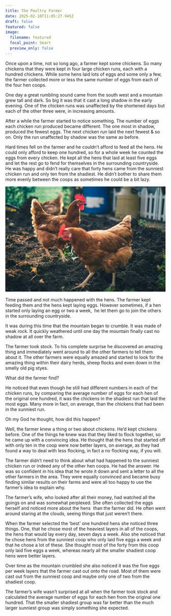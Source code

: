 ```yaml
---
title: The Poultry Farmer
date: 2025-02-18T11:05:27.945Z
draft: false
featured: false
image:
  filename: featured
  focal_point: Smart
  preview_only: false
---
```

Once upon a time, not so long ago, a farmer kept some chickens. So many chickens that they were kept in four large chicken runs, each with a hundred chickens. While some hens laid lots of eggs and some only a few, the farmer collected more or less the same number of eggs from each of the four hen coops.

One day a great rumbling sound came from the south west and a mountain grew tall and dark. So big it was that it cast a long shadow in the early evening. One of the chicken runs was unaffected by the shortened days but each of the other three were, in increasing amounts.

After a while the farmer started to notice something. The number of eggs each chicken run produced became different. The one most in shadow, produced the fewest eggs. The next chicken run laid the next fewest & so on. Only the run unaffected by shadow was the same as before.

Hard times fell on the farmer and he couldn’t afford to feed all the hens. He could only afford to keep one hundred, so for a whole week he counted the eggs from every chicken. He kept all the hens that laid at least five eggs and let the rest go to fend for themselves in the surrounding countryside. He was happy and didn’t really care that forty hens came from the sunniest chicken run and only ten from the shadiest. He didn’t bother to share them more evenly between the coops as sometimes he could be a bit lazy.

![](hens.png)

Time passed and not much happened with the hens. The farmer kept feeding them and the hens kept laying eggs. However sometimes, if a hen started only laying an egg or two a week,  he let them go to join the others in the surrounding countryside.

It was during this time that the mountain began to crumble. It was made of weak rock. It quickly weathered until one day the mountain finally cast no shadow at all over the farm.

The farmer took stock. To his complete surprise he discovered an amazing thing and immediately went around to all the other farmers to tell them about it. The other farmers were equally amazed and started to look for the amazing thing within their dairy herds, sheep flocks and even down in the smelly old pig styes.

What did the farmer find?

He noticed that even though he still had different numbers in each of the chicken runs, by comparing the average number of eggs for each hen of the original one hundred, it was the chickens in the shadiest run that laid the most eggs. Many more in fact, on average, than the chickens that had been in the sunniest run.

Oh my God he thought, how did this happen?

Well, the farmer knew a thing or two about chickens. He’d kept chickens before. One of the things he knew was that they liked to flock together, so he came up with a convincing idea. He thought that the hens that started off with only ten in the coop were now better layers, on average, as they had found a way to deal with less flocking, in fact a no flocking way, if you will.

The farmer didn’t need to think about what had happened to the sunniest chicken run or indeed any of the other hen coops. He had the answer. He was so confident in his idea that he wrote it down and sent a letter to all the other farmers in the area. They were equally convinced and became busy finding similar results on their farms and were all too happy to use the farmer’s idea to explain why.

The farmer’s wife, who looked after all their money, had watched all the goings on and was somewhat perplexed. She often collected the eggs herself and noticed more about the hens  than the farmer did. He often went around staring at the clouds, seeing things that just weren’t there.

When the farmer selected the ‘best’ one hundred hens she noticed three things. One, that he chose most of the heaviest layers in all of the coops, the hens that would lay every day, seven days a week. Also she noticed that he chose hens from the sunniest coop who only laid five eggs a week and that he chose a lot of these. She thought most of the forty from this coop only laid five eggs a week, whereas nearly all the smaller shadiest coop hens were better layers.

Over time as the mountain crumbled she also noticed it was the five eggs per week layers that the farmer cast out onto the road. Most of them were cast out from the sunniest coop and maybe only one of two from the shadiest coop.

The farmer’s wife wasn’t surprised at all when the farmer took stock and calculated the average number of eggs for each hen from the original one hundred. That the smaller shadiest group was far better than the much larger sunniest group was simply something she expected.